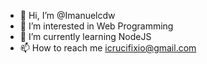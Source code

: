 - 👋 Hi, I’m @Imanuelcdw
- 👀 I’m interested in Web Programming
- 🌱 I’m currently learning NodeJS
- 📫 How to reach me icrucifixio@gmail.com

<!---
Imanuelcdw/Imanuelcdw is a ✨ special ✨ repository because its `README.md` (this file) appears on your GitHub profile.
You can click the Preview link to take a look at your changes.
--->
